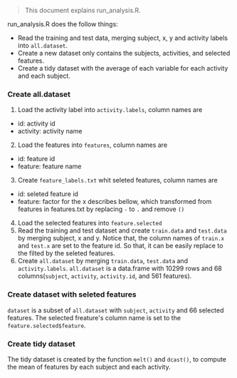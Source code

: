 > This document explains run_analysis.R.

run_analysis.R does the follow things:

+ Read the training and test data, merging subject, x, y and activity labels into `all.dataset`.
+ Create a new dataset only contains the subjects, activities, and selected features.
+ Create a tidy dataset with the average of each variable for each activity and each subject. 

### Create all.dataset

1. Load the activity label into `activity.labels`, column names are
 + id: activity id
 + activity: activity name
2. Load the features into `features`, column names are
 + id: feature id
 + feature: feature name
3. Create `feature_labels.txt` whit seleted features, column names are
 + id: seleted feature id
 + feature: factor for the x describes bellow, which transformed from features in features.txt by replacing `-` to `.` and remove `()`
4. Load the selected features into `feature.selected`
5. Read the training and test dataset and create `train.data` and `test.data` by merging subject, x and y. Notice that, the column names of `train.x` and `test.x` are set to the feature id. So that, it can be easily replace to the filted by the seleted features.
6. Create `all.dataset` by merging `train.data`, `test.data` and `activity.labels`. `all.dataset` is a data.frame with 10299 rows and 68 columns(`subject`, `activity`, `activity.id`, and 561 features).

### Create dataset with seleted features

`dataset` is a subset of `all.dataset` with `subject`, `activity` and 66 selected features. The selected freature's column name is set to the `feature.selected$feature`.

### Create tidy dataset

The tidy dataset is created by the function `melt()` and `dcast()`, to compute the mean of features by each subject and each activity.

